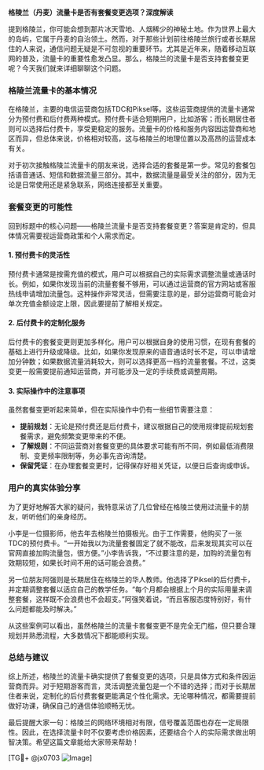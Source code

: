 **格陵兰（丹麦）流量卡是否有套餐变更选项？深度解读**

提到格陵兰，你可能会想到那片冰天雪地、人烟稀少的神秘土地。作为世界上最大的岛屿，它属于丹麦的自治领土。然而，对于那些计划前往格陵兰旅行或者长期居住的人来说，通信问题无疑是不可忽视的重要环节。尤其是近年来，随着移动互联网的普及，流量卡的重要性愈发凸显。那么，格陵兰的流量卡是否支持套餐变更呢？今天我们就来详细聊聊这个问题。

### 格陵兰流量卡的基本情况

在格陵兰，主要的电信运营商包括TDC和Piksel等。这些运营商提供的流量卡通常分为预付费和后付费两种模式。预付费卡适合短期用户，比如游客；而长期居住者则可以选择后付费卡，享受更稳定的服务。流量卡的价格和服务内容因运营商和地区而异，但总体来说，价格相对较高，这与格陵兰的地理位置以及高昂的运营成本有关。

对于初次接触格陵兰流量卡的朋友来说，选择合适的套餐是第一步。常见的套餐包括语音通话、短信和数据流量三部分。其中，数据流量是最受关注的部分，因为无论是日常使用还是紧急联系，网络连接都至关重要。

### 套餐变更的可能性

回到标题中的核心问题——格陵兰流量卡是否支持套餐变更？答案是肯定的，但具体情况需要视运营商政策和个人需求而定。

#### 1. 预付费卡的灵活性
预付费卡通常是按需充值的模式，用户可以根据自己的实际需求调整流量或通话时长。例如，如果你发现当前的流量套餐不够用，可以通过运营商的官方网站或客服热线申请增加流量包。这种操作非常灵活，但需要注意的是，部分运营商可能会对单次充值金额设定上限，因此要提前了解相关规定。

#### 2. 后付费卡的定制化服务
后付费卡的套餐变更则更加多样化。用户可以根据自身的使用习惯，在现有套餐的基础上进行升级或降级。比如，如果你发现原来的语音通话时长不足，可以申请增加分钟数；如果数据流量消耗较大，则可以选择更高一档的流量套餐。不过，这类变更一般需要提前通知运营商，并可能涉及一定的手续费或调整周期。

#### 3. 实际操作中的注意事项
虽然套餐变更听起来简单，但在实际操作中仍有一些细节需要注意：

- **提前规划**：无论是预付费还是后付费卡，建议根据自己的使用规律提前规划套餐需求，避免频繁变更带来的不便。
- **了解规则**：不同运营商对套餐变更的具体要求可能有所不同，例如最低消费限制、变更频率限制等，务必事先咨询清楚。
- **保留凭证**：在办理套餐变更时，记得保存好相关凭证，以便日后查询或申诉。

### 用户的真实体验分享

为了更好地解答大家的疑问，我特意采访了几位曾经在格陵兰使用过流量卡的朋友，听听他们的亲身经历。

小李是一位摄影师，他去年去格陵兰拍摄极光。由于工作需要，他购买了一张TDC的预付费卡。“一开始我以为流量套餐固定了就不能改，后来发现其实可以在官网直接加购流量包，很方便。”小李告诉我，“不过要注意的是，加购的流量包有效期较短，如果长时间不用的话可能会浪费。”

另一位朋友阿强则是长期居住在格陵兰的华人教师。他选择了Piksel的后付费卡，并定期调整套餐以适应自己的教学任务。“每个月都会根据上个月的实际用量来调整套餐，这样既不会浪费也不会超支。”阿强笑着说，“而且客服态度特别好，有什么问题都能及时解决。”

从这些案例可以看出，虽然格陵兰的流量卡套餐变更不是完全无门槛，但只要合理规划并熟悉流程，大多数情况下都能顺利实现。

### 总结与建议

综上所述，格陵兰的流量卡确实提供了套餐变更的选项，只是具体方式和条件因运营商而异。对于短期游客而言，灵活调整流量包是一个不错的选择；而对于长期居住者来说，定制化的后付费套餐更能满足个性化需求。无论哪种情况，都需要提前做好功课，确保自己的通信体验顺畅无忧。

最后提醒大家一句：格陵兰的网络环境相对有限，信号覆盖范围也存在一定局限性。因此，在选择流量卡时不仅要考虑价格因素，还要结合个人的实际需求做出明智决策。希望这篇文章能给大家带来帮助！

[TG💪+ @jx0703 ![Image](https://github.com/user-attachments/assets/dbca1d08-cadb-493c-b0ec-ad6f7a83f270)]